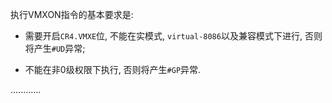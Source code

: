 

执行VMXON指令的基本要求是:

* 需要开启`CR4.VMXE`位, 不能在实模式, `virtual-8086`以及兼容模式下进行, 否则将产生`#UD`异常;

* 不能在非0级权限下执行, 否则将产生`#GP`异常.



............


